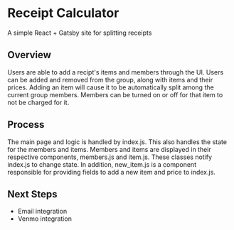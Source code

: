 # Receipt Calculator

A simple React + Gatsby site for splitting receipts

## Overview

Users are able to add a recipt's items and members through the UI. Users can be
added and removed from the group, along with items and their prices. Adding an
item will cause it to be automatically split among the current group members.
Members can be turned on or off for that item to not be charged for it.

## Process

The main page and logic is handled by index.js. This also handles the state for
the members and items. Members and items are displayed in their respective
components, members.js and item.js. These classes notify index.js to change
state. In addition, new_item.js is a component responsible for providing fields
to add a new item and price to index.js.

## Next Steps

- Email integration
- Venmo integration
